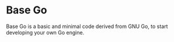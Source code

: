# Base Go
Base Go is a basic and minimal code derived from GNU Go, to start developing your own Go engine.
